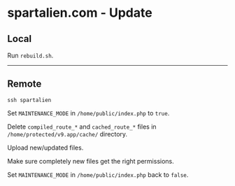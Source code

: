 # spartalien.com - Update




## Local

Run `rebuild.sh`.

---




## Remote

`ssh spartalien`

Set `MAINTENANCE_MODE` in `/home/public/index.php` to `true`.

Delete `compiled_route_*` and `cached_route_*` files in `/home/protected/v9.app/cache/` directory.

Upload new/updated files.

Make sure completely new files get the right permissions.

Set `MAINTENANCE_MODE` in `/home/public/index.php` back to `false`.
